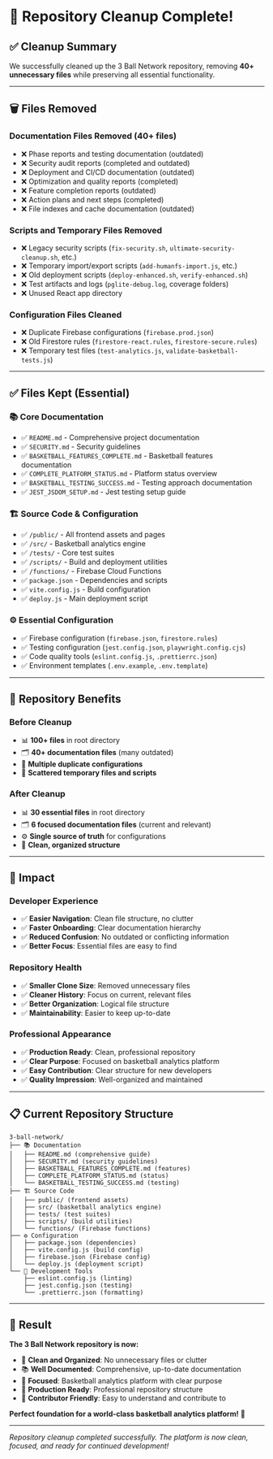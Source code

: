 # 🧹 Repository Cleanup Complete!

## ✅ **Cleanup Summary**

We successfully cleaned up the 3 Ball Network repository, removing **40+ unnecessary files** while preserving all essential functionality.

---

## 🗑️ **Files Removed**

### **Documentation Files Removed (40+ files)**
- ❌ Phase reports and testing documentation (outdated)
- ❌ Security audit reports (completed and outdated)  
- ❌ Deployment and CI/CD documentation (outdated)
- ❌ Optimization and quality reports (completed)
- ❌ Feature completion reports (outdated)
- ❌ Action plans and next steps (completed)
- ❌ File indexes and cache documentation (outdated)

### **Scripts and Temporary Files Removed**
- ❌ Legacy security scripts (`fix-security.sh`, `ultimate-security-cleanup.sh`, etc.)
- ❌ Temporary import/export scripts (`add-humanfs-import.js`, etc.)
- ❌ Old deployment scripts (`deploy-enhanced.sh`, `verify-enhanced.sh`)
- ❌ Test artifacts and logs (`pglite-debug.log`, coverage folders)
- ❌ Unused React app directory

### **Configuration Files Cleaned**
- ❌ Duplicate Firebase configurations (`firebase.prod.json`)
- ❌ Old Firestore rules (`firestore-react.rules`, `firestore-secure.rules`)
- ❌ Temporary test files (`test-analytics.js`, `validate-basketball-tests.js`)

---

## ✅ **Files Kept (Essential)**

### **📚 Core Documentation**
- ✅ `README.md` - Comprehensive project documentation
- ✅ `SECURITY.md` - Security guidelines
- ✅ `BASKETBALL_FEATURES_COMPLETE.md` - Basketball features documentation
- ✅ `COMPLETE_PLATFORM_STATUS.md` - Platform status overview
- ✅ `BASKETBALL_TESTING_SUCCESS.md` - Testing approach documentation
- ✅ `JEST_JSDOM_SETUP.md` - Jest testing setup guide

### **🏗️ Source Code & Configuration**
- ✅ `/public/` - All frontend assets and pages
- ✅ `/src/` - Basketball analytics engine
- ✅ `/tests/` - Core test suites
- ✅ `/scripts/` - Build and deployment utilities
- ✅ `/functions/` - Firebase Cloud Functions
- ✅ `package.json` - Dependencies and scripts
- ✅ `vite.config.js` - Build configuration
- ✅ `deploy.js` - Main deployment script

### **⚙️ Essential Configuration**
- ✅ Firebase configuration (`firebase.json`, `firestore.rules`)
- ✅ Testing configuration (`jest.config.json`, `playwright.config.cjs`)
- ✅ Code quality tools (`eslint.config.js`, `.prettierrc.json`)
- ✅ Environment templates (`.env.example`, `.env.template`)

---

## 🎯 **Repository Benefits**

### **Before Cleanup**
- 📊 **100+ files** in root directory
- 🗂️ **40+ documentation files** (many outdated)
- 🔄 **Multiple duplicate configurations**
- 📁 **Scattered temporary files and scripts**

### **After Cleanup** 
- 📊 **30 essential files** in root directory  
- 🗂️ **6 focused documentation files** (current and relevant)
- ⚙️ **Single source of truth** for configurations
- 🎯 **Clean, organized structure**

---

## 🚀 **Impact**

### **Developer Experience**
- ✅ **Easier Navigation**: Clean file structure, no clutter
- ✅ **Faster Onboarding**: Clear documentation hierarchy
- ✅ **Reduced Confusion**: No outdated or conflicting information
- ✅ **Better Focus**: Essential files are easy to find

### **Repository Health**
- ✅ **Smaller Clone Size**: Removed unnecessary files
- ✅ **Cleaner History**: Focus on current, relevant files
- ✅ **Better Organization**: Logical file structure
- ✅ **Maintainability**: Easier to keep up-to-date

### **Professional Appearance**
- ✅ **Production Ready**: Clean, professional repository
- ✅ **Clear Purpose**: Focused on basketball analytics platform
- ✅ **Easy Contribution**: Clear structure for new developers
- ✅ **Quality Impression**: Well-organized and maintained

---

## 📋 **Current Repository Structure**

```
3-ball-network/
├── 📚 Documentation
│   ├── README.md (comprehensive guide)
│   ├── SECURITY.md (security guidelines)
│   ├── BASKETBALL_FEATURES_COMPLETE.md (features)
│   ├── COMPLETE_PLATFORM_STATUS.md (status)
│   └── BASKETBALL_TESTING_SUCCESS.md (testing)
├── 🏗️ Source Code
│   ├── public/ (frontend assets)
│   ├── src/ (basketball analytics engine)
│   ├── tests/ (test suites)
│   ├── scripts/ (build utilities)
│   └── functions/ (Firebase functions)
├── ⚙️ Configuration
│   ├── package.json (dependencies)
│   ├── vite.config.js (build config)
│   ├── firebase.json (Firebase config)
│   └── deploy.js (deployment script)
└── 🔧 Development Tools
    ├── eslint.config.js (linting)
    ├── jest.config.json (testing)
    └── .prettierrc.json (formatting)
```

---

## 🎉 **Result**

**The 3 Ball Network repository is now:**
- 🧹 **Clean and Organized**: No unnecessary files or clutter
- 📚 **Well Documented**: Comprehensive, up-to-date documentation
- 🎯 **Focused**: Basketball analytics platform with clear purpose
- 🚀 **Production Ready**: Professional repository structure
- 👥 **Contributor Friendly**: Easy to understand and contribute to

**Perfect foundation for a world-class basketball analytics platform!** 🏀

---

*Repository cleanup completed successfully. The platform is now clean, focused, and ready for continued development!*
